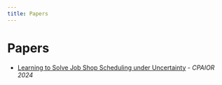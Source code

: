 ```yaml
---
title: Papers
---
```


# Papers

- [Learning to Solve Job Shop Scheduling under Uncertainty](https://arxiv.org/abs/2404.01308) - *CPAIOR 2024*
